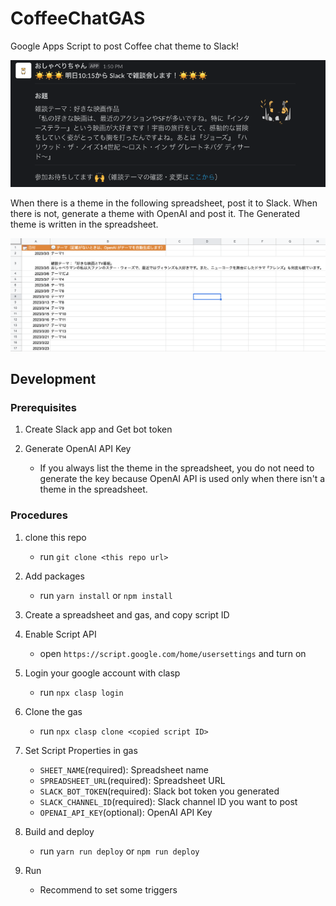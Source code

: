 # CoffeeChatGAS

Google Apps Script to post Coffee chat theme to Slack!

![](Screenshots/slack.png)

When there is a theme in the following spreadsheet, post it to Slack.
When there is not, generate a theme with OpenAI and post it. The Generated theme is written in the spreadsheet.

![](Screenshots/spreadsheet.png)

## Development

### Prerequisites

1. Create Slack app and Get bot token

1. Generate OpenAI API Key
    - If you always list the theme in the spreadsheet, you do not need to generate the key because OpenAI API is used only when there isn't a theme in the spreadsheet.

### Procedures

1. clone this repo
    - run `git clone <this repo url>`

2. Add packages
    - run `yarn install` or `npm install`

3. Create a spreadsheet and gas, and copy script ID

4. Enable Script API
    - open `https://script.google.com/home/usersettings` and turn on

5. Login your google account with clasp
    - run `npx clasp login`

6. Clone the gas
    - run `npx clasp clone <copied script ID>`

7. Set Script Properties in gas
    - `SHEET_NAME`(required): Spreadsheet name
    - `SPREADSHEET_URL`(required): Spreadsheet URL
    - `SLACK_BOT_TOKEN`(required): Slack bot token you generated 
    - `SLACK_CHANNEL_ID`(required): Slack channel ID you want to post 
    - `OPENAI_API_KEY`(optional): OpenAI API Key

8. Build and deploy
    - run `yarn run deploy` or `npm run deploy`

9.  Run
    - Recommend to set some triggers